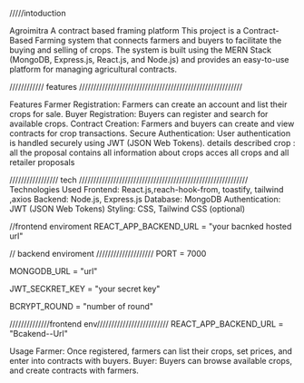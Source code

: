 /////intoduction

Agroimitra A contract based framing platform 
This project is a Contract-Based Farming system that connects farmers and buyers to facilitate the buying and selling of crops.
The system is built using the MERN Stack (MongoDB, Express.js, React.js, and Node.js) and provides an easy-to-use platform for managing agricultural contracts.

////////////    features    /////////////////////////////////////////////////////////

Features
Farmer Registration: Farmers can create an account and list their crops for sale.
Buyer Registration: Buyers can register and search for available crops.
Contract Creation: Farmers and buyers can create and view contracts for crop transactions.
Secure Authentication: User authentication is handled securely using JWT (JSON Web Tokens).
details described crop : all the proposal contains all information about crops
acces all crops and all retailer proposals

/////////////////   tech         ///////////////////////////////////////////////////////////
Technologies Used
Frontend: React.js,reach-hook-from, toastify, tailwind ,axios
Backend: Node.js, Express.js 
Database: MongoDB
Authentication: JWT (JSON Web Tokens)
Styling: CSS, Tailwind CSS (optional)

//frontend enviroment
  REACT_APP_BACKEND_URL = "your bacnked hosted url"

// backend enviroment ////////////////////
 PORT = 7000

MONGODB_URL = "url"

JWT_SECKRET_KEY = "your secret key"

BCRYPT_ROUND = "number of round"

//////////////frontend env/////////////////////////
REACT_APP_BACKEND_URL = "Bcakend--Url"

Usage
Farmer: Once registered, farmers can list their crops, set prices, and enter into contracts with buyers.
Buyer: Buyers can browse available crops, and create contracts with farmers.



